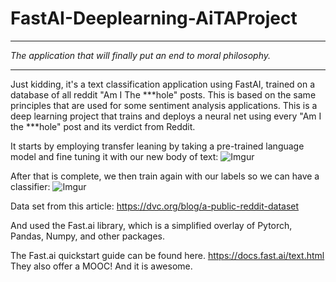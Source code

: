 # FastAI-Deeplearning-AiTAProject
*******************************************************************
*The application that will finally put an end to moral philosophy.*
******************************************************************

Just kidding, it's a text classification application using FastAI, trained on a database of all reddit "Am I The ***hole" posts. This is based on the same principles that are used for some sentiment analysis applications. This is a deep learning project that trains and deploys a neural net using every "Am I the ***hole" post and its verdict from Reddit.

It starts by employing transfer leaning by taking a pre-trained language model and fine tuning it with our new body of text:
![Imgur](https://i.imgur.com/Rbb1HHr.png)

After that is complete, we then train again with our labels so we can have a classifier:
![Imgur](https://i.imgur.com/Fu3zS7F.png)

Data set from this article:
https://dvc.org/blog/a-public-reddit-dataset

And used the Fast.ai library, which is a simplified overlay of Pytorch, Pandas, Numpy, and other packages.

The Fast.ai quickstart guide can be found here. https://docs.fast.ai/text.html
They also offer a MOOC! And it is awesome.
